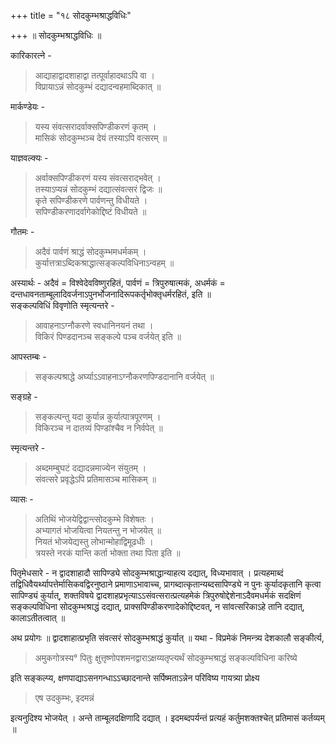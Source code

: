 +++
title = "१८ सोदकुम्भश्राद्धविधिः"

+++
॥ सोदकुम्भश्राद्धविधिः ॥

कारिकारत्ने -

> आद्याहाद्वादशाहाद्वा तत्पूर्वाहादथाऽपि वा ।  
विप्रायाऽन्नं सोदकुम्भं दद्यादन्वहमाब्दिकात् ॥

मार्कण्डेयः -

> यस्य संवत्सरादर्वाक्सपिण्डीकरणं कृतम् ।  
मासिकं सोदकुम्भञ्च देयं तस्याऽपि वत्सरम् ॥

याज्ञवल्क्यः -

> अर्वाक्सपिण्डीकरणं यस्य संवत्सराद्भवेत् ।  
तस्याऽप्यन्नं सोदकुम्भं दद्यात्संवत्सरं द्विजः ॥  
कृते सपिण्डीकरणे पार्वणन्तु विधीयते ।  
सपिण्डीकरणादर्वागेकोद्दिष्टं विधीयते ॥

गौतमः -

> अदैवं पार्वणं श्राद्धं सोदकुम्भमधर्मकम् ।  
कुर्यात्तत्राऽब्दिकश्राद्धात्सङ्कल्पविधिनाऽन्वहम् ॥

अस्यार्थः - अदैवं = विश्वेदेवविष्णुरहितं, पार्वणं = त्रिपुरुषात्मकं, अधर्मकं = दन्तधावनताम्बूलादिवर्जनाऽपुनर्भोजनादिरूपकर्तृभोक्तृधर्मरहितं, इति ॥  
सङ्कल्पविधिं विवृणोति स्मृत्यन्तरे -

> आवाहनाऽग्नौकरणे स्वधानिनयनं तथा ।  
विकिरं पिण्डदानञ्च सङ्कल्पे पञ्च वर्जयेत् इति ॥

आपस्तम्बः -

> सङ्कल्पश्राद्धे अर्घ्याऽऽवाहनाऽग्नौकरणपिण्डदानानि वर्जयेत् ॥

सङ्ग्रहे -

> सङ्कल्पन्तु यदा कुर्यान्न कुर्यात्पात्रपूरणम् ।  
विकिरञ्च न दातव्यं पिण्डांश्चैव न निर्वपेत् ॥

स्मृत्यन्तरे -

> अब्दमम्बुघटं दद्यादन्नमाज्येन संयुतम् ।  
संवत्सरे प्रवृद्धेऽपि प्रतिमासञ्च मासिकम् ॥

व्यासः -

> अतिथिं भोजयेद्विद्वान्त्सोदकुम्भे विशेषतः ।  
अभ्यागतं भोजयित्वा नियतन्तु न भोजयेत् ॥  
नियतं भोजयेद्यस्तु लोभान्मोहाद्विमूढधीः ।  
त्रयस्ते नरकं यान्ति कर्ता भोक्ता तथा पिता इति ॥

पितृमेधसारे - न द्वादशाहादौ सापिण्ड्ये सोदकुम्भश्राद्धान्याहत्य दद्यात्, विध्यभावात् । प्रत्यहमाब्दं तद्विधिवैयर्थ्यापत्तेर्मासिकवद्विरनुष्ठाने प्रमाणाऽभावाच्च, प्रागब्दात्कृतान्यब्दसापिण्ड्ये न पुनः कुर्यादकृतानि कृत्वा सापिण्ड्यं कुर्यात्, शक्तविषये द्वादशाहप्रभृत्याऽऽसंवत्सरात्प्रत्यहमेकं त्रिपुरुषोद्देशेनाऽदैवमधर्मकं सदक्षिणं सङ्कल्पविधिना सोदकुम्भश्राद्धं दद्यात्, प्राक्सपिण्डीकरणादेकोद्दिष्टवत्, न सांवत्सरिकाऽहे तानि दद्यात्, कालाऽतीतत्वात् ॥

अथ प्रयोगः ॥ द्वादशाहात्प्रभृति संवत्सरं सोदकुम्भश्राद्धं कुर्यात् ॥ यथा - विप्रमेकं निमन्त्र्य देशकालौ सङ्कीर्त्य,

> अमुकगोत्रस्य° पितुः क्षुत्तृष्णोपशमनद्वाराऽक्षय्यतृप्त्यर्थं सोदकुम्भश्राद्धं सङ्कल्पविधिना करिष्ये

इति सङ्कल्प्य, क्षणपाद्याऽसनगन्धाऽऽच्छादनान्ते सर्पिष्मताऽन्नेन परिविष्य गायत्र्या प्रोक्ष्य

> एष उदकुम्भः, इदमन्नं

इत्यनुदिश्य भोजयेत् । अन्ते ताम्बूलदक्षिणादि दद्यात् । इदमब्दपर्यन्तं प्रत्यहं कर्तुमशक्तश्चेत् प्रतिमासं कर्तव्यम् ॥
